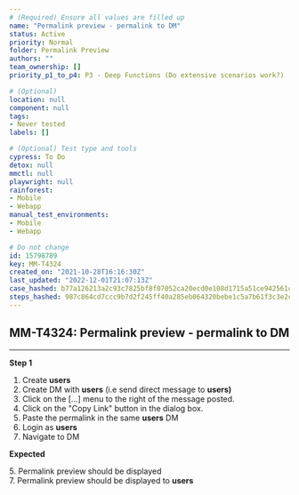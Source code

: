 ```yaml
---
# (Required) Ensure all values are filled up
name: "Permalink preview - permalink to DM"
status: Active
priority: Normal
folder: Permalink Preview
authors: ""
team_ownership: []
priority_p1_to_p4: P3 - Deep Functions (Do extensive scenarios work?)

# (Optional)
location: null
component: null
tags:
- Never tested
labels: []

# (Optional) Test type and tools
cypress: To Do
detox: null
mmctl: null
playwright: null
rainforest:
- Mobile
- Webapp
manual_test_environments:
- Mobile
- Webapp

# Do not change
id: 15798789
key: MM-T4324
created_on: "2021-10-28T16:16:30Z"
last_updated: "2022-12-01T21:07:13Z"
case_hashed: b77a126213a2c93c7825bf8f07052ca20ecd0e108d1715a51ce942561c78e734a06d988d39690a0142cefbed20385f60
steps_hashed: 987c864cd7ccc9b7d2f245ff40a285eb064320bebe1c5a7b61f3c3e2ccc2cc2c228ce028b7492d914ea22c78f73e46f5
---
```


<!-- (Auto-generated) Based on frontmatter's "key" and "name" -->

## MM-T4324: Permalink preview - permalink to DM

---

**Step 1**

1. Create **users**
2. Create DM with **users** (i.e send direct message to **users)**
3. Click on the \[...] menu to the right of the message posted.
4. Click on the "Copy Link" button in the dialog box.
5. Paste the permalink in the same **users** DM
6. Login as **users**
7. Navigate to DM

**Expected**

5\. Permalink preview should be displayed\
7\. Permalink preview should be displayed to **users**
